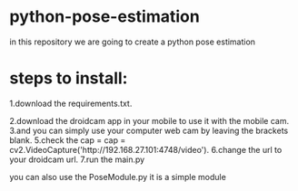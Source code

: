 # python-pose-estimation
in this repository we are going to create a python pose estimation

<h1>steps to install:</h1>
<p>1.download the requirements.txt.</p>
2.download the droidcam app in your mobile to use it with the mobile cam.
3.and you can simply use your computer web cam by leaving the brackets blank.
5.check the cap = cap = cv2.VideoCapture('http://192.168.27.101:4748/video').
6.change the url to your droidcam url. 
7.run the main.py

you can also use the PoseModule.py it is a simple module
